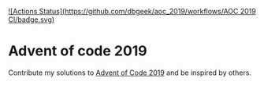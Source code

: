 [![Actions Status](https://github.com/dbgeek/aoc_2019/workflows/AOC 2019 CI/badge.svg)](https://github.com/dbgeek/aoc_2019/actions)

# Advent of code 2019

Contribute my solutions to [Advent of Code 2019](https://adventofcode.com) and be inspired by others.
